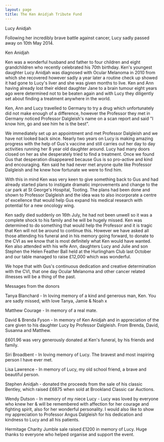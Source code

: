 ```yaml
---
layout: page
title: The Ken Anidjah Tribute Fund
---
```


Lucy Anidjah

Following her incredibly brave battle against cancer, Lucy sadly passed away on 10th May 2014. 

Ken Anidjah

Ken was a wonderful husband and father to four children and eight grandchildren who recently celebrated his 70th birthday.  Ken's youngest daughter Lucy Anidjah was diagnosed with Ocular Melanoma in 2010 from which she recovered however sadly a year later a routine check up showed it had gone to Lucy's liver and she was given months to live.  Ken and Ann having already lost their eldest daughter Jane to a brain tumour eight years ago were determined not to be beaten again and with Lucy they diligently set about finding a treatment anywhere in the world.

Ken, Ann and Lucy travelled to Germany to try a drug which unfortunately did not make enough of a difference, however the Professor they met in Germany noticed Professor Dalgleish's name on a scan report and said "I know him, go and see him he is the best".

We immediately set up an appointment and met Professor Dalgleish and we have not looked back since.  Nearly two years on Lucy is making amazing progress with the help of Gus's vaccine and still carries out her day to day activities running her 8 year old daughter around.  Lucy had many doors closed on her as she desperately tried to find a treatment.  Once we found Gus that desperation disappeared because Gus is so pro-active and kind and encouraging.  Ken said he had never met anyone quite like Professor Dalgleish and he knew how fortunate we were to find him. 

With this in mind Ken was very keen to give something back to Gus and had already started plans to instigate dramatic improvements and change to the car park at St George's Hospital, Tooting. The plans had been done and shown to Professor Dalgleish and the idea was to also incorporate a centre of excellence that would help  Gus expand his medical research with potential for a new oncology wing.

Ken sadly died suddenly on 16th July,  he had not been unwell so it was a complete shock to his family and he will be hugely missed.  Ken was determined to do something that would help the Professor and it is tragic that Ken will not be around to continue this. However we have asked all those attending his funeral and in his memory going forward,  to donate to the CVI as we know that is most definitely what Ken would have wanted. Ken also attended with his wife Ann, daughters Lucy and Julie and son Stephen the Helen Feather Ball held at the Hurlingham Club last October and our table managed to raise £12,000 which was wonderful. 

We hope that with Gus's continuous dedication and creative determination with the CVI,  that one day Ocular Melanoma and other cancer related illnesses will be a thing of the past.

 

Messages from the donors

 Tanya Blanchard - In loving memory of a kind and generous man, Ken.  You are sadly missed, with love Tanya, Jamie & Noah x

Matthew Courage - In memory of a real mate.

David & Brenda Fyson - In memory of Ken Anidjah and in appreciation of the care given to his daughter Lucy by Professor Dalgleish.  From Brenda, David, Susanna and Matthew.

£601.96 was very generously donated at Ken's funeral, by his friends and family.

Siri Broadbent - In loving memory of Lucy.  The bravest and most inspiring person I have ever met. 

Lisa Lawrence -  In memory of Lucy, my old school friend, a brave and beautiful person.

Stephen Anidjah - donated the proceeds from the sale of his classic Bentley, which raised £6875 when sold at Brookland Classic car Auctions.

Wendy Dutson - In memory of my niece Lucy - Lucy was loved by everyone who knew her & will be remembered with affection for her courage and fighting spirit, also for her wonderful personality.  I would also like to show my appreciation to Professor Angus Dalgleish for his dedication and kindness to Lucy and all his patients.

Hermitage Charity Jumble sale raised £1200 in memory of Lucy. Huge thanks to everyone who helped organise and support the event.